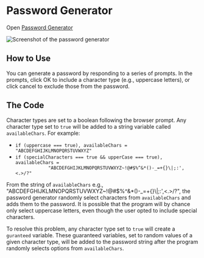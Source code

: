 <h1>Password Generator</h1>
<p>Open <a href="https://uxhawk.github.io/gw-hmwk-03-pw-gen/">Password Generator</a></p>
<img src="https://lh3.googleusercontent.com/m78AzEhjMCendpsxT4-eweHPSVIj7UcOV8gJGIyTBsAx9EEMdUg7h6y6JiBP-rmHMalxK9P71CpcqJnZIbwgNLhEUoQe6UB804lXYwzzdRfo0Eahyhholwt7fXuzXogN0i5fDtX77WAq-biITZP_c8G0Qpmb3SCGDFAhCBnOSmwoRr9OXBXZMHgWBTCs0mhKCc7LmmLulcMHYtL82l8GlQb2kKuza_c3ucUKIeWqwVPyqRzkD7WZ5mP2LeYBlImtzJnmtDe5iyAQXADkQCoXIuZiO5t-8p6bX6y4cxb5lM9HP4dQ5mLATkr5jYPe6Ryh2K8xuxi_U0I0gAfw9tCRfsBBSf9XBvIwy9FtvuME38MSAQkHiEV0r2pyoik4d21CPwC_062XUwEvlp26_zfibcHJo2vULinJ1767pC8zk1rPcXl5NiBbPfMo0GdIkuVj4pbZeT_0SLG2_z4cdDxEhHDLVzHt4NMxakncazcjZLb5vTKlW57ArFOvO_5oFPTDBxmZdvXORYiEnAK801WzOjYor4x9GVvBdIjf3qyXnTUO_d8HOcYqP5vKHWcQoN_YPpqRUnpGoPn7CQVBXy2FdwRi5yuzyUVWuu7shfRlz4fHAnkPCthaRzY-FLLt_tTtddJAStEhjtoPTiXiAtIX7xP4M6u02-tA_ZGCpuw15p9vZaPEiXmH5bmk1V6tSNBhNDMqpha6DLcVi6j0r13iG7F4B_sjEthC3xriLErwHZTxD4YU03IF47c=w880-h494-no"
    alt="Screenshot of the password generator">

<h2>How to Use</h2>
<p>You can generate a password by responding to a series of prompts. In the prompts, click OK to include a character
    type (e.g., uppercase letters), or click cancel to exclude those from the password.</p>

<h2>The Code</h2>
<p>Character types are set to a boolean following the browser prompt. Any character type set to <code>true</code> will
    be added to a string variable called <code>availableChars</code>. For example:</p>
<ul>
    <li>
        <code>if (uppercase === true), availableChars = "ABCDEFGHIJKLMNOPQRSTUVWXYZ"</code>
    </li>
    <li><code>if (specialCharacters === true && upperCase === true), availableChars =
            "ABCDEFGHIJKLMNOPQRSTUVWXYZ~!@#$%^&*()-_=+{}\|;:',<.>/?"</code></li>
</ul>

<p>From the string of <code>availableChars</code> e.g., "ABCDEFGHIJKLMNOPQRSTUVWXYZ~!@#$%^&*()-_=+{}\|;:',<.>/?", the
        password generator randomly select characters from <code>availableChars</code> and adds them to the password. It
        is possible that the program will by chance only select uppercase letters, even though the user opted to
        include special characters.</p> 
        <p> To resolve this problem, any character type set to <code>true</code> will create a
        <code>guranteed</code> variable. These guaranteed variables, set to random values of a given character type,
        will be added
        to the password string after the program randomly selects options from <code>availableChars</code>. </p>
